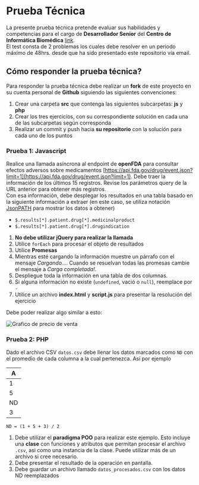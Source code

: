 # Prueba Técnica

La presente prueba técnica pretende evaluar sus habilidades y competencias para el cargo de **Desarrollador Senior** del **Centro de Informática Biomédica** [link](https://www.getonbrd.cl/empleos/programacion/desarrollador-ci3/).  
El test consta de 2 problemas los cuales debe resolver en un periodo máximo de 48hrs. desde que ha sido presentado este repositorio vía email.

## Cómo responder la prueba técnica?

Para responder la prueba técnica debe realizar un **fork** de este proyecto en su cuenta personal de **Github** siguiendo las siguientes convenciones:

1. Crear una carpeta **src** que contenga las siguientes subcarpetas: **js** y **php**
2. Crear los tres ejercicios, con su correspondiente solución en cada una de las subcarpetas según corresponda
3. Realizar un commit y push hacia **su repositorio** con la solución para cada uno de los puntos

### Prueba 1: Javascript
Realice una llamada asíncrona al endpoint de **openFDA** para consultar efectos adversos sobre medicamentos [https://api.fda.gov/drug/event.json?limit=1](https://api.fda.gov/drug/event.json?limit=1). Debe traer la información de los últimos 15 registros. Revise los parámetros query de la URL anterior para obtener más registros.  
Con esa información, debe desplegar los resultados en una tabla basado en la siguiente información a extraer (en este caso, se utiliza notación [JsonPATH](http://jsonpath.com/) para mostrar los datos a obtener)

* `$.results[*].patient.drug[*].medicinalproduct`
* `$.results[*].patient.drug[*].drugindication`

1. **No debe utilizar jQuery para realizar la llamada**
2. Utilice `forEach` para procesar el objeto de resultados
3. Utilice **Promesas**
4. Mientras esté cargando la información muestre un párrafo con el mensaje *Cargando...*. Cuando se resuelvan todas las promesas cambie el mensaje a *Carga completada!*.
5. Despliegue toda la información en una tabla de dos columnas.
6. Si alguna información no existe (`undefined`, vació o `null`), reemplace por `-`
7. Utilice un archivo **index.html** y **script.js** para presentar la resolución del ejercicio

Debe poder realizar algo similar a esto:

![Grafico de precio de venta](https://s3-us-west-2.amazonaws.com/nicoavila/ejercicio1-prueba-tecnica.png)


### Prueba 2: PHP
Dado el archivo CSV `datos.csv` debe llenar los datos marcados como `ND` con el promedio de cada columna a la cual pertenezca. Así por ejemplo

| A |
|---|
| 1 |
| 5 |
|ND |
| 3 |

`ND = (1 + 5 + 3) / 2`

1. Debe utilizar el **paradigma POO** para realizar este ejemplo. Esto incluye una **clase** con funciones y atributos que permitan procesar el archivo `.csv`, asi como una instancia de la clase. Puede utilizar más de un archivo si cree necesario.
2. Debe presentar el resultado de la operación en pantalla.
3. Debe guardar un archivo llamado `datos_procesados.csv` con los datos ND reemplazados